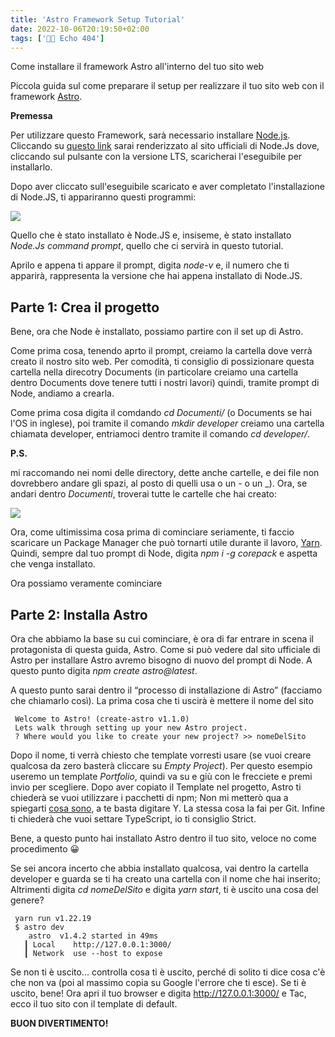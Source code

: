 ```yaml
---
title: 'Astro Framework Setup Tutorial'
date: 2022-10-06T20:19:50+02:00
tags: ['👨‍💻 Echo 404']
---
```


Come installare il framework Astro all'interno del tuo sito web

Piccola guida sul come preparare il setup per realizzare il tuo sito web con il framework [Astro](https://astro.build/).

**Premessa**

Per utilizzare questo Framework, sarà necessario installare [Node.js](https://nodejs.org/en/). Cliccando su [questo link](https://nodejs.org/en/)</a> sarai renderizzato al sito ufficiali di Node.Js dove, cliccando sul pulsante con la versione LTS, scaricherai l'eseguibile per installarlo.

Dopo aver cliccato sull'eseguibile scaricato e aver completato l'installazione di Node.JS, ti appariranno questi programmi:

![](../../posts/node1.png)

Quello che è stato installato è Node.JS e, insiseme, è stato installato _Node.Js command prompt_, quello che ci servirà in questo tutorial.

Aprilo e appena ti appare il prompt, digita _node-v_ e, il numero che ti apparirà, rappresenta la versione che hai appena installato di Node.JS.


## Parte 1: Crea il progetto

Bene, ora che Node è installato, possiamo partire con il set up di Astro.

Come prima cosa, tenendo aprto il prompt, creiamo la cartella dove verrà creato il nostro sito web. Per comodità, ti consiglio di possizionare questa cartella nella direcotry Documents (in particolare creiamo una cartella dentro Documents dove tenere tutti i nostri lavori) quindi, tramite prompt di Node, andiamo a crearla.

Come prima cosa digita il comdando _cd Documenti/_ (o Documents se hai l'OS in inglese), poi tramite il comando _mkdir developer_ creiamo una cartella chiamata developer, entriamoci dentro tramite il comando _cd developer/_.

**P.S.**

mi raccomando nei nomi delle directory, dette anche cartelle, e dei file non dovrebbero andare gli spazi, al posto di quelli usa o un - o un _).
Ora, se andari dentro _Documenti_, troverai tutte le cartelle che hai creato:

![](/posts/node2.png)

Ora, come ultimissima cosa prima di cominciare seriamente, ti faccio scaricare un Package Manager che può tornarti utile durante il lavoro, [Yarn](https://yarnpkg.com/). Quindi, sempre dal tuo prompt di Node, digita _npm i -g corepack_ e aspetta che venga installato.

Ora possiamo veramente cominciare

## Parte 2: Installa Astro

Ora che abbiamo la base su cui cominciare, è ora di far entrare in scena il protagonista di questa guida, Astro. Come si può vedere dal sito ufficiale di Astro per installare Astro avremo bisogno di nuovo del prompt di Node. A questo punto digita _npm create astro@latest_.

A questo punto sarai dentro il “processo di installazione di Astro” (facciamo che chiamarlo così). La prima cosa che ti uscirà è mettere il nome del sito

```
 Welcome to Astro! (create-astro v1.1.0)
 Lets walk through setting up your new Astro project.
 ? Where would you like to create your new project? >> nomeDelSito

```

Dopo il nome, ti verrà chiesto che template vorresti usare (se vuoi creare qualcosa da zero basterà cliccare su _Empty Project_). Per questo esempio useremo un template _Portfolio_, quindi va su e giù con le frecciete e premi invio per scegliere. Dopo aver copiato il Template nel progetto, Astro ti chiederà se vuoi utilizzare i pacchetti di npm; Non mi metterò qua a spiegarti [cosa sono](https://it.wikipedia.org/wiki/Npm_(software)), a te basta digitare Y. La stessa cosa la fai per Git. Infine ti chiederà che vuoi settare TypeScript, io ti consiglio Strict.

Bene, a questo punto hai installato Astro dentro il tuo sito, veloce no come procedimento 😀

Se sei ancora incerto che abbia installato qualcosa, vai dentro la cartella developer e guarda se ti ha creato una cartella con il nome che hai inserito; Altrimenti digita _cd nomeDelSito_ e digita _yarn start_, ti è uscito una cosa del genere?

```
 yarn run v1.22.19
 $ astro dev
    astro  v1.4.2 started in 49ms
   ┃ Local    http://127.0.0.1:3000/
   ┃ Network  use --host to expose

```

Se non ti è uscito... controlla cosa ti è uscito, perché di solito ti dice cosa c'è che non va (poi al massimo copia su Google l'errore che ti esce).
Se ti è uscito, bene! Ora apri il tuo browser e digita http://127.0.0.1:3000/ e Tac, ecco il tuo sito con il template di default.

**BUON DIVERTIMENTO!**